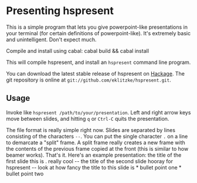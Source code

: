 Presenting hspresent
====================

This is a simple program that lets you give powerpoint-like presentations in
your terminal (for certain definitions of powerpoint-like). It's extremely basic
and unintelligent. Don't expect much.

Compile and install using cabal:
    cabal build && cabal install

This will compile hspresent, and install an `hspresent` command line program.

You can download the latest stable release of hspresent on
[Hackage](http://hackage.haskell.org/package/hspresent). The git repository is
online at `git://github.com/eklitzke/hspresent.git`.

Usage
-----
Invoke like `hspresent /path/to/your/presentation`. Left and right arrow keys
move between slides, and hitting `q` or `Ctrl-C` quits the presentation.

The file format is really simple right now. Slides are separated by lines
consisting of the characters `--`. You can put the single character `.` on a
line to demarcate a "split" frame. A split frame really creates a new frame with
the contents of the previous frame copied at the front (this is similar to how
beamer works). That's it. Here's an example presentation:
    the title of the first slide
    this is
    .
    really cool
    --
    the title of the second slide
    hooray for hspresent
    --
    look at how fancy the title to this slide is
    * bullet point one
    * bullet point two
